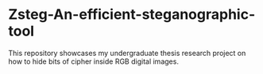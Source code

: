 # Zsteg-An-efficient-steganographic-tool
This repository showcases my undergraduate thesis research project on how to hide bits of cipher inside RGB digital images.
